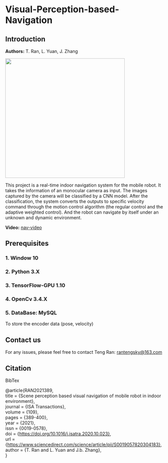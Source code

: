 # Visual-Perception-based-Navigation
## Introduction
**Authors:** T. Ran, L. Yuan, J. Zhang

<img src="https://github.com/rantengsky/Visual-Perception-based-Navigation/blob/master/pictures/fig1.png" width="375">

This project is a real-time indoor navigation system for the mobile robot. It takes the information of an monocular camera as input. The images captured by the camera will be classified by a CNN model. After the classification, the system converts the outputs to specific velocity command through the motion control algorithm (the regular control and the adaptive weighted control). And the robot can navigate by itself under an unknown and dynamic environment.

**Video:** [nav-video](http://i.youku.com/i/UNjgyMjQ5NzM0NA==/videos?spm=a2hzp.8244740.0.0)

## Prerequisites

### 1. Window 10

### 2. Python 3.X

### 3. TensorFlow-GPU 1.10

### 4. OpenCv 3.4.X

### 5. DataBase: MySQL

To store the encoder data (pose, velocity)

## Contact us

For any issues, please feel free to contact Teng Ran: rantengsky@163.com

## Citation
BibTex

@article{RAN2021389,  
title = {Scene perception based visual navigation of mobile robot in indoor environment},  
journal = {ISA Transactions},  
volume = {109},  
pages = {389-400},  
year = {2021},  
issn = {0019-0578},  
doi = {https://doi.org/10.1016/j.isatra.2020.10.023},  
url = {https://www.sciencedirect.com/science/article/pii/S0019057820304183},  
author = {T. Ran and L. Yuan and J.b. Zhang},  
}
